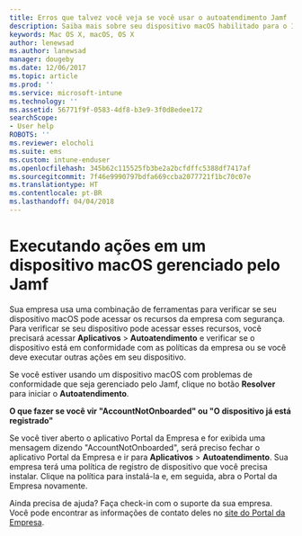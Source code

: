 ```yaml
---
title: Erros que talvez você veja se você usar o autoatendimento Jamf | Microsoft Docs
description: Saiba mais sobre seu dispositivo macOS habilitado para o Intune pelo Jamf.
keywords: Mac OS X, macOS, OS X
author: lenewsad
ms.author: lanewsad
manager: dougeby
ms.date: 12/06/2017
ms.topic: article
ms.prod: ''
ms.service: microsoft-intune
ms.technology: ''
ms.assetid: 56771f9f-0583-4df8-b3e9-3f0d8edee172
searchScope:
- User help
ROBOTS: ''
ms.reviewer: elocholi
ms.suite: ems
ms.custom: intune-enduser
ms.openlocfilehash: 345b62c115525fb3be2a2bcfdffc5388df7417af
ms.sourcegitcommit: 7f46e9990797bdfa669ccba2077721f1bc70c07e
ms.translationtype: HT
ms.contentlocale: pt-BR
ms.lasthandoff: 04/04/2018
---
```

# <a name="performing-actions-on-a-macos-device-managed-by-jamf"></a>Executando ações em um dispositivo macOS gerenciado pelo Jamf

Sua empresa usa uma combinação de ferramentas para verificar se seu dispositivo macOS pode acessar os recursos da empresa com segurança. Para verificar se seu dispositivo pode acessar esses recursos, você precisará acessar **Aplicativos** > **Autoatendimento** e verificar se o dispositivo está em conformidade com as políticas da empresa ou se você deve executar outras ações em seu dispositivo.

Se você estiver usando um dispositivo macOS com problemas de conformidade que seja gerenciado pelo Jamf, clique no botão **Resolver** para iniciar o **Autoatendimento**.

__O que fazer se você vir "AccountNotOnboarded" ou "O dispositivo já está registrado"__

Se você tiver aberto o aplicativo Portal da Empresa e for exibida uma mensagem dizendo "AccountNotOnboarded", será preciso fechar o aplicativo Portal da Empresa e ir para **Aplicativos** > **Autoatendimento**. Sua empresa terá uma política de registro de dispositivo que você precisa instalar. Clique na política para instalá-la e, em seguida, abra o Portal da Empresa novamente.

Ainda precisa de ajuda? Faça check-in com o suporte da sua empresa. Você pode encontrar as informações de contato deles no [site do Portal da Empresa](https://portal.manage.microsoft.com#HelpDeskDialog).
